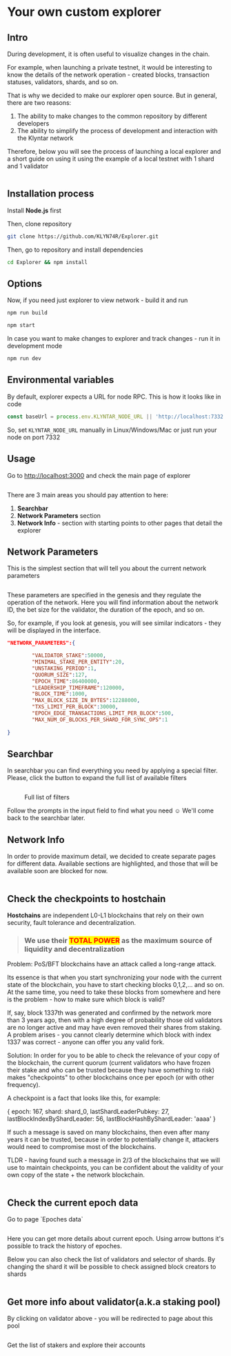 # Your own custom explorer

## Intro

During development, it is often useful to visualize changes in the chain.

For example, when launching a private testnet, it would be interesting to know the details of the network operation - created blocks, transaction statuses, validators, shards, and so on.

That is why we decided to make our explorer open source. But in general, there are two reasons:

1. The ability to make changes to the common repository by different developers
2. The ability to simplify the process of development and interaction with the Klyntar network

Therefore, below you will see the process of launching a local explorer and a short guide on using it using the example of a local testnet with 1 shard and 1 validator

<figure><img src="../../.gitbook/assets/Thumbnail.png" alt=""><figcaption></figcaption></figure>

## Installation process

Install **Node.js** first

Then, clone repository

```bash
git clone https://github.com/KLYN74R/Explorer.git
```

Then, go to repository and install dependencies

```bash
cd Explorer && npm install
```

## Options

Now, if you need just explorer to view network - build it and run

```bash
npm run build

npm start
```

In case you want to make changes to explorer and track changes - run it in development mode

```bash
npm run dev
```

## Environmental variables

By default, explorer expects a URL for node RPC. This is how it looks like in code&#x20;

```typescript
const baseUrl = process.env.KLYNTAR_NODE_URL || 'http://localhost:7332';
```

So, set `KLYNTAR_NODE_URL` manually in Linux/Windows/Mac or just run your node on port 7332

## Usage

Go to [http://localhost:3000](http://localhost:3000) and check the main page of explorer

<figure><img src="../../.gitbook/assets/image (1).png" alt=""><figcaption></figcaption></figure>

There are 3 main areas you should pay attention to here:

1. **Searchbar**
2. **Network Parameters** section
3. **Network Info** - section with starting points to other pages that detail the explorer

## Network Parameters

This is the simplest section that will tell you about the current network parameters

<figure><img src="../../.gitbook/assets/image (10).png" alt=""><figcaption></figcaption></figure>

These parameters are specified in the genesis and they regulate the operation of the network. Here you will find information about the network ID, the bet size for the validator, the duration of the epoch, and so on.

So, for example, if you look at genesis, you will see similar indicators - they will be displayed in the interface.

```json
"NETWORK_PARAMETERS":{

        "VALIDATOR_STAKE":50000,
        "MINIMAL_STAKE_PER_ENTITY":20,
        "UNSTAKING_PERIOD":1,
        "QUORUM_SIZE":127,
        "EPOCH_TIME":86400000,
        "LEADERSHIP_TIMEFRAME":120000,
        "BLOCK_TIME":1000,
        "MAX_BLOCK_SIZE_IN_BYTES":12288000,
        "TXS_LIMIT_PER_BLOCK":30000,
        "EPOCH_EDGE_TRANSACTIONS_LIMIT_PER_BLOCK":500,
        "MAX_NUM_OF_BLOCKS_PER_SHARD_FOR_SYNC_OPS":1
    
}
```

## Searchbar

In searchbar you can find everything you need by applying a special filter. Please, click the button to expand the full list of available filters

<figure><img src="../../.gitbook/assets/image (11).png" alt=""><figcaption><p>Full list of filters</p></figcaption></figure>

Follow the prompts in the input field to find what you need :relaxed: We'll come back to the searchbar later.

## Network Info

In order to provide maximum detail, we decided to create separate pages for different data. Available sections are highlighted, and those that will be available soon are blocked for now.

<figure><img src="../../.gitbook/assets/image (12).png" alt=""><figcaption></figcaption></figure>

## Check the checkpoints to hostchain

**Hostchains** are independent L0-L1 blockchains that rely on their own security, fault tolerance and decentralization.

> ### We use their <mark style="color:red;">TOTAL POWER</mark> as the maximum source of liquidity and decentralization

Problem: PoS/BFT blockchains have an attack called a long-range attack.

Its essence is that when you start synchronizing your node with the current state of the blockchain, you have to start checking blocks 0,1,2,... and so on. At the same time, you need to take these blocks from somewhere and here is the problem - how to make sure which block is valid?

If, say, block 1337th was generated and confirmed by the network more than 3 years ago, then with a high degree of probability those old validators are no longer active and may have even removed their shares from staking. A problem arises - you cannot clearly determine which block with index 1337 was correct - anyone can offer you any valid fork.

Solution: In order for you to be able to check the relevance of your copy of the blockchain, the current quorum (current validators who have frozen their stake and who can be trusted because they have something to risk) makes "checkpoints" to other blockchains once per epoch (or with other frequency).

A checkpoint is a fact that looks like this, for example:

{ epoch: 167, shard: shard\_0, lastShardLeaderPubkey: 27, lastBlockIndexByShardLeader: 56, lastBlockHashByShardLeader: 'aaaa' }

If such a message is saved on many blockchains, then even after many years it can be trusted, because in order to potentially change it, attackers would need to compromise most of the blockchains.

TLDR - having found such a message in 2/3 of the blockchains that we will use to maintain checkpoints, you can be confident about the validity of your own copy of the state + the network blockchain.

<figure><img src="../../.gitbook/assets/image.png" alt=""><figcaption></figcaption></figure>

## Check the current epoch data

Go to page \`Epoches data\`

<figure><img src="../../.gitbook/assets/image (2).png" alt=""><figcaption></figcaption></figure>

Here you can get more details about current epoch. Using arrow buttons it's possible to track the history of epoches.

Below you can also check the list of validators and selector of shards. By changing the shard it will be possible to check assigned block creators to shards

<figure><img src="../../.gitbook/assets/image (3).png" alt=""><figcaption></figcaption></figure>

## Get more info about validator(a.k.a staking pool)

By clicking on validator above - you will be redirected to page about this pool

<figure><img src="../../.gitbook/assets/image (4).png" alt=""><figcaption></figcaption></figure>

Get the list of stakers and explore their accounts

<figure><img src="../../.gitbook/assets/image (5).png" alt=""><figcaption></figcaption></figure>
